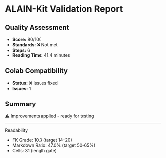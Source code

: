 # ALAIN-Kit Validation Report

## Quality Assessment
- **Score:** 80/100
- **Standards:** ❌ Not met
- **Steps:** 6
- **Reading Time:** 41.4 minutes

## Colab Compatibility
- **Status:** ❌ Issues fixed
- **Issues:** 1

## Summary
⚠️ Improvements applied - ready for testing

---
Readability
- FK Grade: 10.3 (target 14–20)
- Markdown Ratio: 47.0% (target 50–65%)
- Cells: 31 (length gate)
